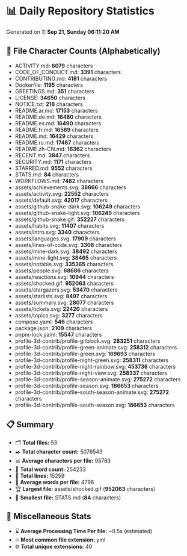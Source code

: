 # 📊 Daily Repository Statistics
Generated on ⏰ **Sep 21, Sunday 06:11:20 AM**

## 📂 File Character Counts (Alphabetically)
- ACTIVITY.md: **6079** characters
- CODE_OF_CONDUCT.md: **3391** characters
- CONTRIBUTING.md: **4181** characters
- Dockerfile: **1195** characters
- GREETINGS.md: **351** characters
- LICENSE: **34650** characters
- NOTICE.txt: **218** characters
- README.ar.md: **17153** characters
- README.de.md: **16480** characters
- README.es.md: **16490** characters
- README.fr.md: **16589** characters
- README.md: **16429** characters
- README.ru.md: **17467** characters
- README.zh-CN.md: **16362** characters
- RECENT.md: **3847** characters
- SECURITY.md: **1171** characters
- STARRED.md: **9552** characters
- STATS.md: **84** characters
- WORKFLOWS.md: **7482** characters
- assets/achievements.svg: **38666** characters
- assets/activity.svg: **22552** characters
- assets/default.svg: **42017** characters
- assets/github-snake-dark.svg: **106249** characters
- assets/github-snake-light.svg: **106249** characters
- assets/github-snake.gif: **352227** characters
- assets/habits.svg: **11407** characters
- assets/intro.svg: **3340** characters
- assets/languages.svg: **17909** characters
- assets/lines-of-code.svg: **3308** characters
- assets/mine-dark.svg: **38492** characters
- assets/mine-light.svg: **38465** characters
- assets/notable.svg: **335365** characters
- assets/people.svg: **68686** characters
- assets/reactions.svg: **10944** characters
- assets/shocked.gif: **952063** characters
- assets/stargazers.svg: **53470** characters
- assets/starlists.svg: **8497** characters
- assets/summary.svg: **28077** characters
- assets/tickets.svg: **22420** characters
- assets/topics.svg: **3277** characters
- compose.yaml: **546** characters
- package.json: **2109** characters
- pnpm-lock.yaml: **15547** characters
- profile-3d-contrib/profile-gitblock.svg: **283251** characters
- profile-3d-contrib/profile-green-animate.svg: **258312** characters
- profile-3d-contrib/profile-green.svg: **169693** characters
- profile-3d-contrib/profile-night-green.svg: **258311** characters
- profile-3d-contrib/profile-night-rainbow.svg: **453736** characters
- profile-3d-contrib/profile-night-view.svg: **258337** characters
- profile-3d-contrib/profile-season-animate.svg: **275272** characters
- profile-3d-contrib/profile-season.svg: **186653** characters
- profile-3d-contrib/profile-south-season-animate.svg: **275272** characters
- profile-3d-contrib/profile-south-season.svg: **186653** characters

## 📋 Summary
- 🗂️ **Total files:** 53
- ✒️ **Total character count:** 5076543
- 📊 **Average characters per file:** 95783
- 📝 **Total word count:** 254233
- 🧾 **Total lines:** 15259
- 📐 **Average words per file:** 4796
- 🏆 **Largest file:** assets/shocked.gif (**952063** characters)
- 🥉 **Smallest file:** STATS.md (**84** characters)

## 🌟 Miscellaneous Stats
- ⌛ **Average Processing Time Per file:** ~0.5s (estimated)
- 🔥 **Most common file extension:** yml
- 🌐 **Total unique extensions:** 40
